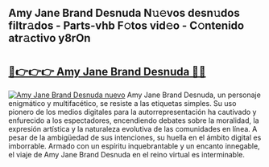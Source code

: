 ## Amy Jane Brand Desnuda N𝚞𝚎vos desn𝚞dos filtr𝚊dos - Parts-vhb F𝚘tos vid𝚎o - C𝚘ntenido atr𝚊ctivo y8rOn

# <h2><a href="http://mb8x1g.tromn.icu/?c=Amy+Jane+Brand+Desnuda">🔗👉👉👉 Amy Jane Brand Desnuda 🔗🔗</a></h2>

[![Amy Jane Brand Desnuda nuevo](https://i.imgur.com/pEAQMta.gif)](http://mb8x1g.tromn.icu/?c=Amy+Jane+Brand+Desnuda)
Amy Jane Brand Desnuda, un personaje enigmático y multifacético, se resiste a las etiquetas simples. Su uso pionero de los medios digitales para la autorrepresentación ha cautivado y enfurecido a los espectadores, encendiendo debates sobre la moralidad, la expresión artística y la naturaleza evolutiva de las comunidades en línea. A pesar de la ambigüedad de sus intenciones, su huella en el ámbito digital es imborrable. Armado con un espíritu inquebrantable y un encanto innegable, el viaje de Amy Jane Brand Desnuda en el reino virtual es interminable.
